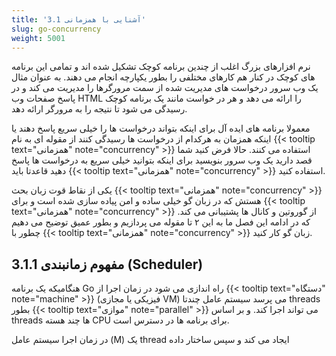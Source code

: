 ```yaml
---
title: '3.1 آشنایی با همزمانی'
slug: go-concurrency
weight: 5001
---
```


نرم افزارهای بزرگ اغلب از چندین برنامه کوچک تشکیل شده اند و تمامی این برنامه های کوچک در کنار هم کارهای مختلفی را بطور یکپارچه انجام می دهند. به عنوان مثال یک وب سرور درخواست های مدیریت شده از سمت مرورگرها را مدیریت می کند و در پاسخ صفحات وب HTML را ارائه می دهد و هر در خواست مانند یک برنامه کوچک رسیدگی می شود تا نتیجه را به مرورگر ارائه دهد.

معمولا برنامه های ایده آل برای اینکه بتواند درخواست ها را خیلی سریع پاسخ دهند یا اینکه همزمان به هرکدام از درخواست ها رسیدگی کنند از مقوله ای به نام {{< tooltip text="همزمانی" note="concurrency" >}} استفاده می کنند. حالا فرض کنید شما قصد دارید یک وب سرور بنویسید برای اینکه بتوانید خیلی سریع به درخواست ها پاسخ دهید قاعدتا باید  {{< tooltip text="همزمانی" note="concurrency" >}} استفاده کنید.

یکی از نقاط قوت زبان بحث  {{< tooltip text="همزمانی" note="concurrency" >}}  هستش که در زبان گو خیلی ساده و امن پیاده سازی شده است و برای  {{< tooltip text="همزمانی" note="concurrency" >}} از گوروتین و کانال ها پشتیبانی می کند. که در ادامه این فصل ما به این ۲ تا مقوله می پردازیم و بطور عمیق توضیح می دهیم چطور با  {{< tooltip text="همزمانی" note="concurrency" >}}  زبان گو کار کنید.

## 3.1.1 مفهوم زمانبندی (Scheduler)

هنگامیکه یک برنامه Go راه اندازی می شود در زمان اجرا از  {{< tooltip text="دستگاه" note="machine" >}} (فیزیکی یا مجازی VM) می پرسد سیستم عامل چندتا threads بطور {{< tooltip text="موازی" note="parallel" >}}  می تواند اجرا کند. و بر اساس threads ها چند هسته CPU برای برنامه ها در دسترس است.

در زمان اجرا سیستم عامل (M) یک thread ایجاد می کند و سپس ساختار داده 